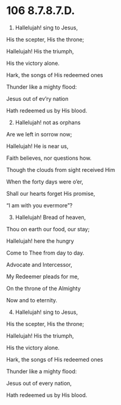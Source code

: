 # 106 8.7.8.7.D.

1.  Hallelujah! sing to Jesus,

His the scepter, His the throne;

Hallelujah! His the triumph,

His the victory alone.

Hark, the songs of His redeemed ones

Thunder like a mighty flood:

Jesus out of ev’ry nation

Hath redeemed us by His blood.

2.  Hallelujah! not as orphans

Are we left in sorrow now;

Hallelujah! He is near us,

Faith believes, nor questions how.

Though the clouds from sight received Him

When the forty days were o’er,

Shall our hearts forget His promise,

“I am with you evermore”?

3.  Hallelujah! Bread of heaven,

Thou on earth our food, our stay;

Hallelujah! here the hungry

Come to Thee from day to day.

Advocate and Intercessor,

My Redeemer pleads for me,

On the throne of the Almighty

Now and to eternity.

4.  Hallelujah! sing to Jesus,

His the scepter, His the throne;

Hallelujah! His the triumph,

His the victory alone.

Hark, the songs of His redeemed ones

Thunder like a mighty flood:

Jesus out of every nation,

Hath redeemed us by His blood.

